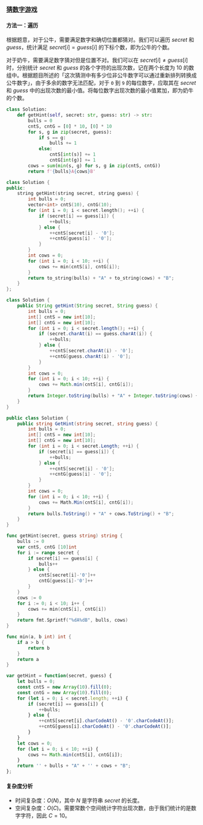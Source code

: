 ### [猜数字游戏](https://leetcode.cn/problems/bulls-and-cows/solutions/1088724/cai-shu-zi-you-xi-by-leetcode-solution-q9lz/)

#### 方法一：遍历

根据题意，对于公牛，需要满足数字和确切位置都猜对。我们可以遍历 $\textit{secret}$ 和 $\textit{guess}$，统计满足 $\textit{secret}[i] = \textit{guess}[i]$ 的下标个数，即为公牛的个数。

对于奶牛，需要满足数字猜对但是位置不对。我们可以在 $\textit{secret}[i] \ne \textit{guess}[i]$ 时，分别统计 $\textit{secret}$ 和 $\textit{guess}$ 的各个字符的出现次数，记在两个长度为 $10$ 的数组中。根据题目所述的「这次猜测中有多少位非公牛数字可以通过重新排列转换成公牛数字」，由于多余的数字无法匹配，对于 $\texttt{0}$ 到 $\texttt{9}$ 的每位数字，应取其在 $\textit{secret}$ 和 $\textit{guess}$ 中的出现次数的最小值。将每位数字出现次数的最小值累加，即为奶牛的个数。

```python
class Solution:
    def getHint(self, secret: str, guess: str) -> str:
        bulls = 0
        cntS, cntG = [0] * 10, [0] * 10
        for s, g in zip(secret, guess):
            if s == g:
                bulls += 1
            else:
                cntS[int(s)] += 1
                cntG[int(g)] += 1
        cows = sum(min(s, g) for s, g in zip(cntS, cntG))
        return f'{bulls}A{cows}B'
```

```c++
class Solution {
public:
    string getHint(string secret, string guess) {
        int bulls = 0;
        vector<int> cntS(10), cntG(10);
        for (int i = 0; i < secret.length(); ++i) {
            if (secret[i] == guess[i]) {
                ++bulls;
            } else {
                ++cntS[secret[i] - '0'];
                ++cntG[guess[i] - '0'];
            }
        }
        int cows = 0;
        for (int i = 0; i < 10; ++i) {
            cows += min(cntS[i], cntG[i]);
        }
        return to_string(bulls) + "A" + to_string(cows) + "B";
    }
};
```

```java
class Solution {
    public String getHint(String secret, String guess) {
        int bulls = 0;
        int[] cntS = new int[10];
        int[] cntG = new int[10];
        for (int i = 0; i < secret.length(); ++i) {
            if (secret.charAt(i) == guess.charAt(i)) {
                ++bulls;
            } else {
                ++cntS[secret.charAt(i) - '0'];
                ++cntG[guess.charAt(i) - '0'];
            }
        }
        int cows = 0;
        for (int i = 0; i < 10; ++i) {
            cows += Math.min(cntS[i], cntG[i]);
        }
        return Integer.toString(bulls) + "A" + Integer.toString(cows) + "B";
    }
}
```

```csharp
public class Solution {
    public string GetHint(string secret, string guess) {
        int bulls = 0;
        int[] cntS = new int[10];
        int[] cntG = new int[10];
        for (int i = 0; i < secret.Length; ++i) {
            if (secret[i] == guess[i]) {
                ++bulls;
            } else {
                ++cntS[secret[i] - '0'];
                ++cntG[guess[i] - '0'];
            }
        }
        int cows = 0;
        for (int i = 0; i < 10; ++i) {
            cows += Math.Min(cntS[i], cntG[i]);
        }
        return bulls.ToString() + "A" + cows.ToString() + "B";
    }
}
```

```go
func getHint(secret, guess string) string {
    bulls := 0
    var cntS, cntG [10]int
    for i := range secret {
        if secret[i] == guess[i] {
            bulls++
        } else {
            cntS[secret[i]-'0']++
            cntG[guess[i]-'0']++
        }
    }
    cows := 0
    for i := 0; i < 10; i++ {
        cows += min(cntS[i], cntG[i])
    }
    return fmt.Sprintf("%dA%dB", bulls, cows)
}

func min(a, b int) int {
    if a > b {
        return b
    }
    return a
}
```

```javascript
var getHint = function(secret, guess) {
    let bulls = 0;
    const cntS = new Array(10).fill(0);
    const cntG = new Array(10).fill(0);
    for (let i = 0; i < secret.length; ++i) {
        if (secret[i] == guess[i]) {
            ++bulls;
        } else {
            ++cntS[secret[i].charCodeAt() - '0'.charCodeAt()];
            ++cntG[guess[i].charCodeAt() - '0'.charCodeAt()];
        }
    }
    let cows = 0;
    for (let i = 0; i < 10; ++i) {
        cows += Math.min(cntS[i], cntG[i]);
    }
    return '' + bulls + "A" + '' + cows + "B";
};
```

#### 复杂度分析

- 时间复杂度：$O(N)$，其中 $N$ 是字符串 $\textit{secret}$ 的长度。
- 空间复杂度：$O(C)$。需要常数个空间统计字符出现次数，由于我们统计的是数字字符，因此 $C=10$。
